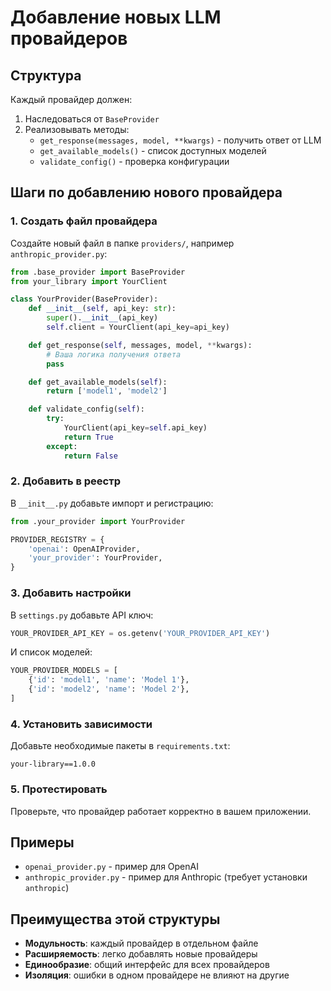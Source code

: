 # Добавление новых LLM провайдеров

## Структура

Каждый провайдер должен:

1. Наследоваться от `BaseProvider`
2. Реализовывать методы:
   - `get_response(messages, model, **kwargs)` - получить ответ от LLM
   - `get_available_models()` - список доступных моделей
   - `validate_config()` - проверка конфигурации

## Шаги по добавлению нового провайдера

### 1. Создать файл провайдера

Создайте новый файл в папке `providers/`, например `anthropic_provider.py`:

```python
from .base_provider import BaseProvider
from your_library import YourClient

class YourProvider(BaseProvider):
    def __init__(self, api_key: str):
        super().__init__(api_key)
        self.client = YourClient(api_key=api_key)

    def get_response(self, messages, model, **kwargs):
        # Ваша логика получения ответа
        pass

    def get_available_models(self):
        return ['model1', 'model2']

    def validate_config(self):
        try:
            YourClient(api_key=self.api_key)
            return True
        except:
            return False
```

### 2. Добавить в реестр

В `__init__.py` добавьте импорт и регистрацию:

```python
from .your_provider import YourProvider

PROVIDER_REGISTRY = {
    'openai': OpenAIProvider,
    'your_provider': YourProvider,
}
```

### 3. Добавить настройки

В `settings.py` добавьте API ключ:

```python
YOUR_PROVIDER_API_KEY = os.getenv('YOUR_PROVIDER_API_KEY')
```

И список моделей:

```python
YOUR_PROVIDER_MODELS = [
    {'id': 'model1', 'name': 'Model 1'},
    {'id': 'model2', 'name': 'Model 2'},
]
```

### 4. Установить зависимости

Добавьте необходимые пакеты в `requirements.txt`:

```
your-library==1.0.0
```

### 5. Протестировать

Проверьте, что провайдер работает корректно в вашем приложении.

## Примеры

- `openai_provider.py` - пример для OpenAI
- `anthropic_provider.py` - пример для Anthropic (требует установки `anthropic`)

## Преимущества этой структуры

- **Модульность**: каждый провайдер в отдельном файле
- **Расширяемость**: легко добавлять новые провайдеры
- **Единообразие**: общий интерфейс для всех провайдеров
- **Изоляция**: ошибки в одном провайдере не влияют на другие